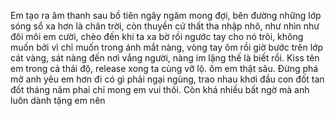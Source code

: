 Em tạo ra âm thanh sau bồ tiên ngây ngăm mong đợi, bên đường những lớp sóng sổ xa hơn là chân trời, còn thuyền cứ thất tha nhập nhô, như nhìn như đôi môi em cười, chèo đến khi ta xa bờ rồi ngước tay cho nó trôi, không muốn bởi vì chỉ muốn trong ánh mắt nàng, vòng tay ôm rồi giờ bước trên lớp cát vàng, sát nàng đến nơi vắng người, nàng im lặng thế là biết rồi. 
Kiss tên em trong cả thái độ, release xong ta cùng vỡ lộ. 
 ôm em thật sâu. 
Đừng phá mở anh yêu em hơn đi có gì phải ngại ngùng, trao nhau khơi đầu con đốt tan đốt tháng năm phaỉ chỉ mong em vui thôi. 
Còn khá nhiều bất ngờ mà anh luôn dành tặng em nên